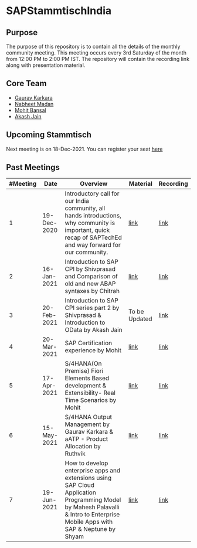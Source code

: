 # SAPStammtischIndia

## Purpose
The purpose of this repository is to contain all the details of the monthly community meeting. This meeting occurs every 3rd Saturday of the month from 12:00 PM to 2:00 PM IST. The repository will contain the recording link along with presentation material.


## Core Team
- [Gaurav Karkara](https://twitter.com/Gauravk817)
- [Nabheet Madan](https://twitter.com/nabheet)
- [Mohit Bansal](https://twitter.com/mohitbansalsap) 
- [Akash  Jain](https://www.linkedin.com/in/akashjainsap/)

## Upcoming Stammtisch
Next meeting is on 18-Dec-2021. You can register your seat [here](https://www.eventbrite.com/e/sap-stammtisch-india-december-21-tickets-220214877627)

## Past Meetings

| #Meeting  |  Date |Overview |Material|Recording|
|---|---|---|---|---|
|  1  | 19-Dec-2020  | Introductory call for our India community, all hands introductions, why community is important, quick recap of SAPTechEd and way forward for our community. |<a href="./Meeting 1 19-Dec-2020 Intro">link</a>|[link](https://youtu.be/ClCdgHXGlwU)
|  2  | 16-Jan-2021  | Introduction to SAP CPI by Shivprasad and Comparison of old and new ABAP syntaxes by Chitrah |<a href="./Meeting 2 16-Jan-2021 Intro to CPI and ABAP new syntax">link</a>|[link](https://www.youtube.com/watch?v=eZPCFT7z-wg&list=PLFPD0TdUpypkSmDF1Ll-fDIP7tSuXVfl5&index=6)
|  3  | 20-Feb-2021  | Introduction to SAP CPI series part 2 by Shivprasad & Introduction to OData by Akash Jain|To be Updated|[link](https://youtu.be/3yhQw-OFfL4)
|  4  | 20-Mar-2021  | SAP Certification experience by Mohit |<a href="./Meeting 4 20-Mar-2021 SAP Certification experience">link</a>|[link](https://youtu.be/kdW0HNdt1ok)
|  5  | 17-Apr-2021  | S/4HANA(On Premise) Fiori Elements Based development & Extensibility- Real Time Scenarios  by Mohit |<a href="./Meeting 5">link</a>|[link](https://youtu.be/5ycBhm9cH3o)
|  6  | 15-May-2021  | S/4HANA Output Management by Gaurav Karkara & aATP - Product Allocation by Ruthvik  |<a href="./Meeting 6">link</a>|[link](https://youtu.be/82CUQQ02VWA)
|  7  | 19-Jun-2021  | How to develop enterprise apps and extensions using SAP Cloud   Application Programming Model by Mahesh Palavalli & Intro to Enterprise Mobile Apps with SAP & Neptune by Shyam    |<a href="./Meeting 7">link</a>|[link](https://youtu.be/rOG34gft0Gg)

